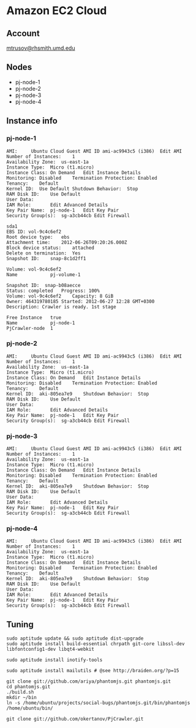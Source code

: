 Amazon EC2 Cloud
================

Account
-------
mtrusov@rhsmith.umd.edu

Nodes
-----
* pj-node-1
* pj-node-2
* pj-node-3
* pj-node-4

Instance info
-------------

### pj-node-1
    AMI:     Ubuntu Cloud Guest AMI ID ami-ac9943c5 (i386)  Edit AMI
    Number of Instances:    1
    Availability Zone:  us-east-1a
    Instance Type:  Micro (t1.micro)
    Instance Class: On Demand   Edit Instance Details
    Monitoring: Disabled    Termination Protection: Enabled
    Tenancy:    Default
    Kernel ID:  Use Default Shutdown Behavior:  Stop
    RAM Disk ID:    Use Default
    User Data:
    IAM Role:       Edit Advanced Details
    Key Pair Name:  pj-node-1   Edit Key Pair
    Security Group(s):  sg-a3cb44cb Edit Firewall

    sda1
    EBS ID: vol-9c4c6ef2
    Root device type:   ebs
    Attachment time:    2012-06-26T09:20:26.000Z
    Block device status:    attached
    Delete on termination:  Yes
    Snapshot ID:    snap-8c1d2ff1

    Volume: vol-9c4c6ef2
    Name            pj-volume-1

    Snapshot ID:  snap-b08aecce
    Status: completed   Progress: 100%
    Volume: vol-9c4c6ef2    Capacity: 8 GiB
    Owner: 464319780185 Started: 2012-06-27 12:28 GMT+0300
    Description: Crawler is ready. 1st stage

    Free Instance   true
    Name            pj-node-1
    PjCrawler-node  1

### pj-node-2
    AMI:     Ubuntu Cloud Guest AMI ID ami-ac9943c5 (i386)  Edit AMI
    Number of Instances:    1
    Availability Zone:  us-east-1a
    Instance Type:  Micro (t1.micro)
    Instance Class: On Demand   Edit Instance Details
    Monitoring: Disabled    Termination Protection: Enabled
    Tenancy:    Default
    Kernel ID:  aki-805ea7e9    Shutdown Behavior:  Stop
    RAM Disk ID:    Use Default
    User Data:
    IAM Role:       Edit Advanced Details
    Key Pair Name:  pj-node-1   Edit Key Pair
    Security Group(s):  sg-a3cb44cb Edit Firewall

### pj-node-3
    AMI:     Ubuntu Cloud Guest AMI ID ami-ac9943c5 (i386)  Edit AMI
    Number of Instances:    1
    Availability Zone:  us-east-1a
    Instance Type:  Micro (t1.micro)
    Instance Class: On Demand   Edit Instance Details
    Monitoring: Disabled    Termination Protection: Enabled
    Tenancy:    Default
    Kernel ID:  aki-805ea7e9    Shutdown Behavior:  Stop
    RAM Disk ID:    Use Default
    User Data:
    IAM Role:       Edit Advanced Details
    Key Pair Name:  pj-node-1   Edit Key Pair
    Security Group(s):  sg-a3cb44cb Edit Firewall

### pj-node-4
    AMI:     Ubuntu Cloud Guest AMI ID ami-ac9943c5 (i386)  Edit AMI
    Number of Instances:    1
    Availability Zone:  us-east-1a
    Instance Type:  Micro (t1.micro)
    Instance Class: On Demand   Edit Instance Details
    Monitoring: Disabled    Termination Protection: Enabled
    Tenancy:    Default
    Kernel ID:  aki-805ea7e9    Shutdown Behavior:  Stop
    RAM Disk ID:    Use Default
    User Data:
    IAM Role:       Edit Advanced Details
    Key Pair Name:  pj-node-1   Edit Key Pair
    Security Group(s):  sg-a3cb44cb Edit Firewall

Tuning
------
    sudo aptitude update && sudo aptitude dist-upgrade
    sudo aptitude install build-essential chrpath git-core libssl-dev libfontconfig1-dev libqt4-webkit

    sudo aptitude install inotify-tools

    sudo aptitude install mailutils # @see http://braiden.org/?p=15

    git clone git://github.com/ariya/phantomjs.git phantomjs.git
    cd phantomjs.git
    ./build.sh
    mkdir ~/bin
    ln -s /home/ubuntu/projects/social-bugs/phantomjs.git/bin/phantomjs /home/ubuntu/bin/

    git clone git://github.com/okertanov/PjCrawler.git


